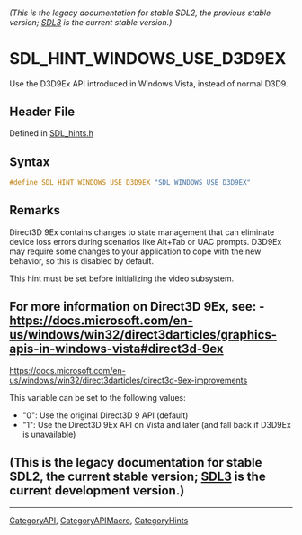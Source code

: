 ###### (This is the legacy documentation for stable SDL2, the previous stable version; [SDL3](https://wiki.libsdl.org/SDL3/) is the current stable version.)
# SDL_HINT_WINDOWS_USE_D3D9EX

Use the D3D9Ex API introduced in Windows Vista, instead of normal D3D9.

## Header File

Defined in [SDL_hints.h](https://github.com/libsdl-org/SDL/blob/SDL2/include/SDL_hints.h)

## Syntax

```c
#define SDL_HINT_WINDOWS_USE_D3D9EX "SDL_WINDOWS_USE_D3D9EX"
```

## Remarks

Direct3D 9Ex contains changes to state management that can eliminate device
loss errors during scenarios like Alt+Tab or UAC prompts. D3D9Ex may
require some changes to your application to cope with the new behavior, so
this is disabled by default.

This hint must be set before initializing the video subsystem.

For more information on Direct3D 9Ex, see: -
https://docs.microsoft.com/en-us/windows/win32/direct3darticles/graphics-apis-in-windows-vista#direct3d-9ex
-
https://docs.microsoft.com/en-us/windows/win32/direct3darticles/direct3d-9ex-improvements

This variable can be set to the following values:

- "0": Use the original Direct3D 9 API (default)
- "1": Use the Direct3D 9Ex API on Vista and later (and fall back if D3D9Ex
  is unavailable)

## (This is the legacy documentation for stable SDL2, the current stable version; [SDL3](https://wiki.libsdl.org/SDL3/) is the current development version.)



----
[CategoryAPI](CategoryAPI), [CategoryAPIMacro](CategoryAPIMacro), [CategoryHints](CategoryHints)

